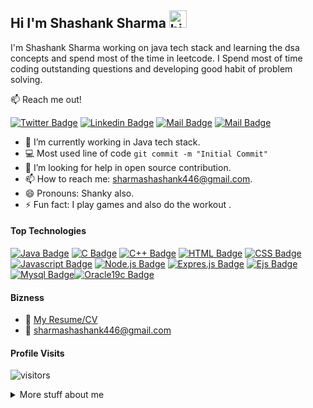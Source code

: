 ## Hi I'm Shashank Sharma <img src="https://user-images.githubusercontent.com/1303154/88677602-1635ba80-d120-11ea-84d8-d263ba5fc3c0.gif" width="28px" alt="hi">

I'm Shashank Sharma working on java tech stack and learning the dsa concepts and spend most of the time in leetcode. I Spend most of time coding outstanding questions and developing good habit of problem solving.

:mailbox: Reach me out!

[![Twitter Badge](https://img.shields.io/badge/-@Shashank-1ca0f1?style=flat&labelColor=1ca0f1&logo=twitter&logoColor=white&link=https://twitter.com/Shashan72085397)](https://twitter.com/Shashan72085397)  [![Linkedin Badge](https://img.shields.io/badge/-Shashank-0e76a8?style=flat&labelColor=0e76a8&logo=linkedin&logoColor=white)](https://www.linkedin.com/in/shashank-sharma-5a18811b6/) [![Mail Badge](https://img.shields.io/badge/-@Shashank-e84393?style=flat&labelColor=e84393&logo=instagram&logoColor=white)](https://www.instagram.com/shashank.sharma.2000/) [![Mail Badge](https://img.shields.io/badge/-Shashank-c0392b?style=flat&labelColor=c0392b&logo=gmail&logoColor=white)](mailto:sharmashashank446@gmail.com)



<!-- TODO: Add last video link -->

- 🔭 I’m currently working in Java tech stack.
- :computer: Most used line of code `git commit -m "Initial Commit"`
- 🤔 I’m looking for help in open source contribution.
- 📫 How to reach me: sharmashashank446@gmail.com.
- 😄 Pronouns: Shanky also.
- ⚡ Fun fact: I play games and also do the workout .

#### Top Technologies

<!-- TODO: Make technologies links takes you to repositories -->

[![Java Badge](https://img.shields.io/badge/-Java-DE834D?style=for-the-badge&labelColor=black&logo=java&logoColor=DE834D)](https://www.oracle.com/java/technologies/downloads/) [![C Badge](https://img.shields.io/badge/-C-22577E?style=for-the-badge&labelColor=black&logo=c&logoColor=22577E)](https://devdocs.io/c/) [![C++  Badge](https://img.shields.io/badge/-C++-007acc?style=for-the-badge&labelColor=black&logo=c%2B%2B&logoColor=22577E)](https://docs.microsoft.com/en-us/cpp/windows/latest-supported-vc-redist?view=msvc-170) [![HTML Badge](https://img.shields.io/badge/-HTML-DE834D?style=for-the-badge&labelColor=black&logo=Html5&logoColor=DE834D)](https://www.w3schools.com/html/) [![CSS Badge](https://img.shields.io/badge/-CSS-e535ab?style=for-the-badge&labelColor=black&logo=Css3&logoColor=FF5677)](https://www.w3schools.com/w3css/defaulT.asp) [![Javascript Badge](https://img.shields.io/badge/-Javascript-e535ab?style=for-the-badge&labelColor=black&logo=Javascript&logoColor=F2789F)](https://developer.mozilla.org/en-US/docs/Web/JavaScript) [![Node.js  Badge](https://img.shields.io/badge/-Node.js-519259?style=for-the-badge&labelColor=black&logo=Node.js&logoColor=519259)](https://nodejs.org/en/docs/) [![Expres.js  Badge](https://img.shields.io/badge/-Express.js-2C272E?style=for-the-badge&labelColor=black&logo=Node.js&logoColor=2C272E)](http://expressjs.com/) [![Ejs  Badge](https://img.shields.io/badge/-Ejs-7CD1B8?style=for-the-badge&labelColor=black&logo=Node.js&logoColor=04293A)](https://ejs.co/)[![Mysql Badge](https://img.shields.io/badge/-mysql-F2789F?style=for-the-badge&labelColor=black&logo=mysql&logoColor=F2789F)](https://dev.mysql.com/doc/)[![Oracle19c Badge](https://img.shields.io/badge/-Oracle19c-FF5677?style=for-the-badge&labelColor=black&logo=Oracle&logoColor=FF5677)](https://www.oracle.com/in/database/technologies/)



#### Bizness

- :paperclip: [My Resume/CV](https://github.com/Shashank-deb/Personal-Documents/blob/master/Shashank_Sharma%20.pdf)
- :email: sharmashashank446@gmail.com

#### Profile Visits

![visitors](https://visitor-badge.glitch.me/badge?page_id=Shashank-deb.Shashank-deb&left_color=green&right_color=red)

<details>
<summary>
  More stuff about me
</summary>

<br >

I love sharing knowledge and putting repo, learning and posts together for helping other developers and also learning myself,  that's why iam working in github


#### Recent Technology Used
<!--START_SECTION:waka-->

```text
Java   17 mins         ███████████████████▓░░░░░   78.09 %
XML    4 mins          █████░░░░░░░░░░░░░░░░░░░░   20.07 %
HTML   0 secs          ▒░░░░░░░░░░░░░░░░░░░░░░░░   01.84 %
```

<!--END_SECTION:waka-->


#### Github Stats

[![Shashank Sharma's GitHub stats](https://github-readme-stats.vercel.app/api?username=Shashank-deb&hide=contribs,prs&count_private=true&show_icons=true&theme=radical)](https://github.com/anuraghazra/github-readme-stats)


</details>
